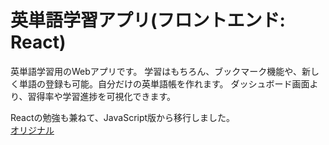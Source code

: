 # 英単語学習アプリ(フロントエンド: React)  
英単語学習用のWebアプリです。
学習はもちろん、ブックマーク機能や、新しく単語の登録も可能。自分だけの英単語帳を作れます。
ダッシュボード画面より、習得率や学習進捗を可視化できます。

Reactの勉強も兼ねて、JavaScript版から移行しました。  
[オリジナル](https://github.com/Jiei-S/english-wordbook__JavaScript)
